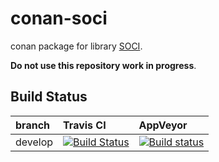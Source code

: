 # conan-soci

conan package for library [SOCI](http://soci.sourceforge.net/).

**Do not use this repository work in progress**.

## Build Status

| branch  | Travis CI | AppVeyor |
|:--------|:----------|:---------|
| develop | [![Build Status](https://travis-ci.com/tt4g/conan-soci.svg?branch=develop)](https://travis-ci.com/tt4g/conan-soci) | [![Build status](https://ci.appveyor.com/api/projects/status/j324gfu42oaxm9bu?svg=true&branch=develop)](https://ci.appveyor.com/project/tt4g/conan-soci/branch/develop) |

